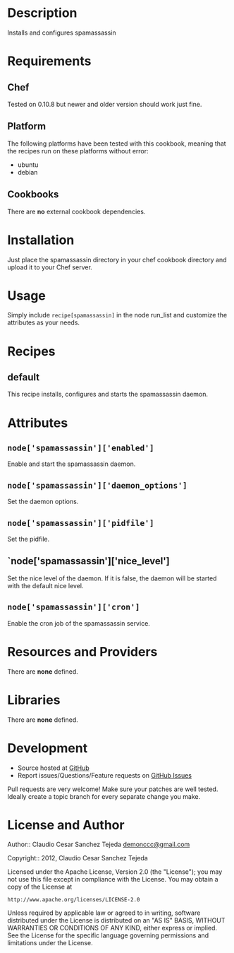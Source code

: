 # Description

Installs and configures spamassassin

# Requirements

## Chef

Tested on 0.10.8 but newer and older version should work just fine.

## Platform

The following platforms have been tested with this cookbook, meaning that the
recipes run on these platforms without error:

* ubuntu
* debian

## Cookbooks

There are **no** external cookbook dependencies. 

# Installation

Just place the spamassassin directory in your chef cookbook directory and
upload it to your Chef server.

# Usage

Simply include `recipe[spamassassin]` in the node run_list and customize 
the attributes as your needs.

# Recipes

## default

This recipe installs, configures and starts the spamassassin daemon.

# Attributes

## `node['spamassassin']['enabled']`

Enable and start the spamassassin daemon.

## `node['spamassassin']['daemon_options']`

Set the daemon options.

## `node['spamassassin']['pidfile']`

Set the pidfile.

## `node['spamassassin']['nice_level']

Set the nice level of the daemon. If it is false, the daemon will be started with the default nice level.

## `node['spamassassin']['cron']`

Enable the cron job of the spamassassin service.

# Resources and Providers

There are **none** defined.

# Libraries

There are **none** defined.

# Development

* Source hosted at [GitHub][repo]
* Report issues/Questions/Feature requests on [GitHub Issues][issues]

Pull requests are very welcome! Make sure your patches are well tested.
Ideally create a topic branch for every separate change you make.

# License and Author

Author:: Claudio Cesar Sanchez Tejeda <demonccc@gmail.com>

Copyright:: 2012, Claudio Cesar Sanchez Tejeda

Licensed under the Apache License, Version 2.0 (the "License");
you may not use this file except in compliance with the License.
You may obtain a copy of the License at

    http://www.apache.org/licenses/LICENSE-2.0

Unless required by applicable law or agreed to in writing, software
distributed under the License is distributed on an "AS IS" BASIS,
WITHOUT WARRANTIES OR CONDITIONS OF ANY KIND, either express or implied.
See the License for the specific language governing permissions and
limitations under the License.

[repo]:         https://github.com/demonccc/chef-repo
[issues]:       https://github.com/demonccc/chef-repo/issues
